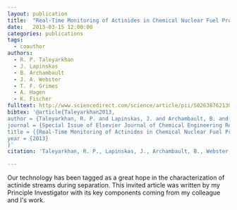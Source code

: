 ```yaml
---
layout: publication
title:  "Real-Time Monitoring of Actinides in Chemical Nuclear Fuel Processing Plants"
date:   2013-03-15 12:00:00
categories: publications
tags:
  - coauthor
authors:
  - R. P. Taleyarkhan
  - J. Lapinskas
  - B. Archambault
  - J. A. Webster
  - T. F. Grimes
  - A. Hagen
  - K. Fischer
fulltext: http://www.sciencedirect.com/science/article/pii/S0263876213000737
bibtex: '@article{Taleyarkhan2013,
author = {Taleyarkhan, R. P. and Lapinskas, J. and Archambault, B. and Webster, J. A. and Grimes, T. F. and Hagen, A. and Fischer, K.},
journal = {Special Issue of Elsevier Journal of Chemical Engineering Research and Development},
title = {{Real-Time Monitoring of Actinides in Chemical Nuclear Fuel Processing Plants}},
year = {2013}
}'
citation: 'Taleyarkhan, R. P., Lapinskas, J., Archambault, B., Webster, J. A., Grimes, T. F., Hagen, A., & Fischer, K. (2013). Real-Time Monitoring of Actinides in Chemical Nuclear Fuel Processing Plants. Special Issue of Elsevier Journal of Chemical Engineering Research and Development.'

---
```


Our technology has been tagged as a great hope in the characterization of actinide streams during separation.  This invited article was written by my Principle Investigator with its key components coming from my colleague and I's work.
